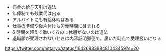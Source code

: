 - 罰金の給与天引は違法
- 年俸制でも残業代は出る
- アルバイトにも有給休暇はある
- 仕事の準備や後片付けも労働時間に含まれる
- 6 時間を超えて働いてるのに休憩がないのは違法
- 退職願が受理されないときは内容証明郵便で。届いた時点で受理扱いになる

https://twitter.com/nittaryo/status/1642693398481043459?s=20
